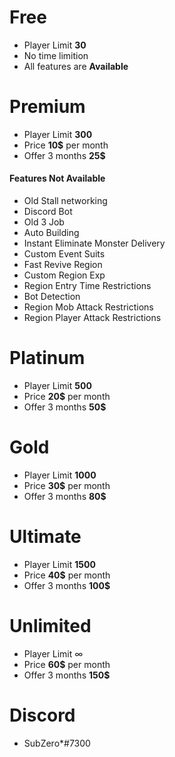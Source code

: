 # Free
- Player Limit  __30__
- No time limition
- All features are  __Available__
 
# Premium
- Player Limit  __300__
- Price  __10$__ per month
- Offer 3 months __25$__
 
 #### Features Not Available
  - Old Stall networking
  - Discord Bot
  - Old 3 Job
  - Auto Building
  - Instant Eliminate Monster Delivery
  - Custom Event Suits
  - Fast Revive Region
  - Custom Region Exp
  - Region Entry Time Restrictions
  - Bot Detection
  - Region Mob Attack Restrictions
  - Region Player Attack Restrictions
  
 # Platinum
 - Player Limit  __500__
 - Price __20$__ per month
 - Offer 3 months __50$__
   
 # Gold
 - Player Limit  __1000__
 - Price __30$__ per month
 - Offer 3 months __80$__
 
 # Ultimate
 - Player Limit  __1500__
 - Price __40$__ per month
 - Offer 3 months __100$__
 
 # Unlimited
 - Player Limit  ∞
 - Price __60$__ per month
 - Offer 3 months __150$__
 
 # Discord 
 - SubZero*#7300

